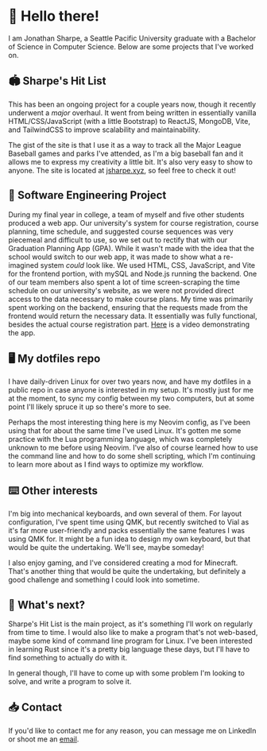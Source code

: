 # 👋 Hello there! 

I am Jonathan Sharpe, a Seattle Pacific University graduate with a
Bachelor of Science in Computer Science. Below are some projects that
I've worked on.

## 🏟️ Sharpe's Hit List 

This has been an ongoing project for a couple years now, though it
recently underwent a *major* overhaul. It went from being written in
essentially vanilla HTML/CSS/JavaScript (with a little Bootstrap) to
ReactJS, MongoDB, Vite, and TailwindCSS to improve scalability and
maintainability.

The gist of the site is that I use it as a way to track all the Major
League Baseball games and parks I've attended, as I'm a big baseball
fan and it allows me to express my creativity a little bit. It's also
very easy to show to anyone. The site is located at
[jsharpe.xyz](https://jsharpe.xyz), so feel free to check it out!

## 🏫 Software Engineering Project 

During my final year in college, a team of myself and five other
students produced a web app. Our university's system for course
registration, course planning, time schedule, and suggested course
sequences was very piecemeal and difficult to use, so we set out to
rectify that with our Graduation Planning App (GPA). While it wasn't
made with the idea that the school would switch to our web app, it was
made to show what a re-imagined system *could* look like. We used
HTML, CSS, JavaScript, and Vite for the frontend portion, with mySQL
and Node.js running the backend. One of our team members also spent a
lot of time screen-scraping the time schedule on our university's
website, as we were not provided direct access to the data necessary
to make course plans. My time was primarily spent working on the
backend, ensuring that the requests made from the frontend would
return the necessary data. It essentially was fully functional,
besides the actual course registration part.
[Here](https://youtu.be/aMFmd9eoO_I) is a video demonstrating the app.

## 🖥️ My dotfiles repo 

I have daily-driven Linux for over two years now, and have my dotfiles
in a public repo in case anyone is interested in my setup. It's mostly
just for me at the moment, to sync my config between my two computers,
but at some point I'll likely spruce it up so there's more to see.

Perhaps the most interesting thing here is my Neovim config, as I've
been using that for about the same time I've used Linux. It's gotten
me some practice with the Lua programming language, which was
completely unknown to me before using Neovim. I've also of course
learned how to use the command line and how to do some shell
scripting, which I'm continuing to learn more about as I find ways to
optimize my workflow.

## ⌨️ Other interests 

I'm big into mechanical keyboards, and own several of them. For layout
configuration, I've spent time using QMK, but recently switched to
Vial as it's far more user-friendly and packs essentially the same
features I was using QMK for. It might be a fun idea to design my own
keyboard, but that would be quite the undertaking. We'll see, maybe
someday!

I also enjoy gaming, and I've considered creating a mod for Minecraft.
That's another thing that would be quite the undertaking, but
definitely a good challenge and something I could look into sometime.

## 🤔 What's next? 

Sharpe's Hit List is the main project, as it's something I'll work on
regularly from time to time. I would also like to make a program
that's not web-based, maybe some kind of command line program for
Linux. I've been interested in learning Rust since it's a pretty big
language these days, but I'll have to find something to actually do
with it.

In general though, I'll have to come up with some problem
I'm looking to solve, and write a program to solve it.

## 📥 Contact

If you'd like to contact me for any reason, you can message me on
LinkedIn or shoot me an [email](mailto:jonathansharpe54@gmail.com).
